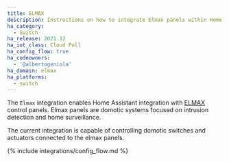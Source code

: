 ```yaml
---
title: ELMAX
description: Instructions on how to integrate Elmax panels within Home Assistant.
ha_category:
  - Switch
ha_release: 2021.12
ha_iot_class: Cloud Poll
ha_config_flow: true
ha_codeowners:
  - '@albertogeniola'
ha_domain: elmax
ha_platforms:
  - switch
---
```


The `Elmax` integration enables Home Assistant integration with 
[ELMAX](https://www.elmaxsrl.it/) control panels. Elmax panels are 
domotic systems focused on intrusion detection and home surveillance.

The current integration is capable of controlling domotic switches 
and actuators connected to the elmax panels.

{% include integrations/config_flow.md %}
